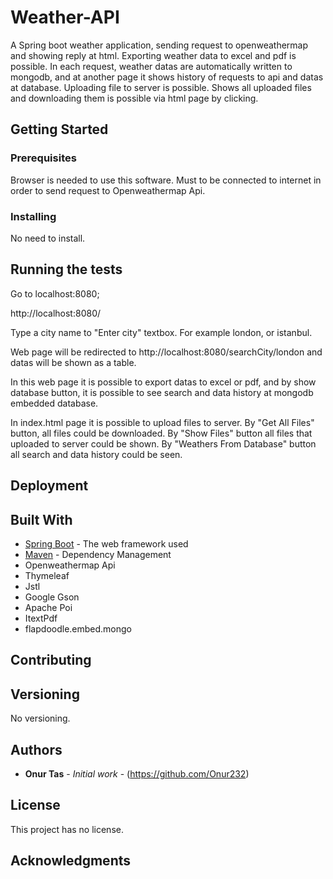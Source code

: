 # Weather-API
A Spring boot weather application, sending request to openweathermap and showing reply at html.
Exporting weather data to excel and pdf is possible. In each request, weather datas are automatically written to mongodb, and at another page it shows history of requests to api and datas at database.
Uploading file to server is possible. Shows all uploaded files and downloading them is possible via html page by clicking.


## Getting Started



### Prerequisites

Browser is needed to use this software.
Must to be connected to internet in order to send request to Openweathermap Api. 


### Installing

No need to install. 

## Running the tests 


Go to localhost:8080;

http://localhost:8080/

Type a city name to "Enter city" textbox. For example london, or istanbul.

Web page will be redirected to http://localhost:8080/searchCity/london and datas will be shown as a table.

In this web page it is possible to export datas to excel or pdf, and by show database button, it is possible to see search and data history at mongodb embedded database.

In index.html page it is possible to upload files to server. By "Get All Files" button, all files could be downloaded.
By "Show Files" button all files that uploaded to server could be shown.
By "Weathers From Database" button all search and data history could be seen.


## Deployment



## Built With

* [Spring Boot](https://projects.spring.io/spring-boot/) - The web framework used
* [Maven](https://maven.apache.org/) - Dependency Management
* Openweathermap Api
* Thymeleaf
* Jstl
* Google Gson
* Apache Poi
* ItextPdf
* flapdoodle.embed.mongo


## Contributing


## Versioning

No versioning.

## Authors

* **Onur Tas** - *Initial work* - (https://github.com/Onur232)


## License

This project has no license.

## Acknowledgments


